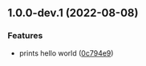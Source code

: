 ## 1.0.0-dev.1 (2022-08-08)


### Features

* prints hello world ([0c794e9](https://github.com/anderssonjohan/trainee-release-with-git/commit/0c794e9059097481ba270262b3117e13f0cccd66))
